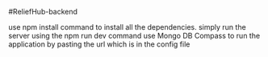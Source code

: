 #ReliefHub-backend

use npm install command to install all the dependencies.
simply run the server using the npm run dev command
use Mongo DB Compass to run the application by pasting the url which is in the config file
